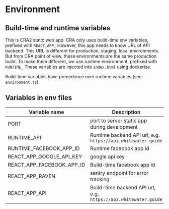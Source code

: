 # Environment

## Build-time and runtime variables

This is CRA2 static web app. CRA only uses build-time env variables, prefixed with `REACT_APP_`
However, this app needs to know URL of API backend. This URL is different for production, staging, local environments.
But from CRA point of view, these environments are the same production build. To make them different, we use runtime environment, prefixed with `RUNTIME_`
These variables are injected into `index.html` using dockerize.

Build-time variables have precedence over runtime variables (see `environment.ts`)

## Variables in env files

| Variable name             | Description                                                     |
| ------------------------- | --------------------------------------------------------------- |
| PORT                      | port to server static app during development                    |
| RUNTIME_API               | Runtime backend API url, e.g. `https://api.whitewater.guide`    |
| RUNTIME_FACEBOOK_APP_ID   | Runtime facebook app id                                         |
| REACT_APP_GOOGLE_API_KEY  | google api key                                                  |
| REACT_APP_FACEBOOK_APP_ID | Build-time facebook app id                                      |
| REACT_APP_RAVEN           | sentry endpoint for error tracking                              |
| REACT_APP_API             | Build-time backend API url, e.g. `https://api.whitewater.guide` |
